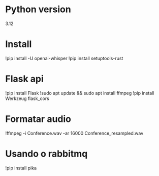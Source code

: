 # Python version
3.12

# Install 
!pip install -U openai-whisper
!pip install setuptools-rust

# Flask api
!pip install Flask
!sudo apt update && sudo apt install ffmpeg
!pip install Werkzeug flask_cors

# Formatar audio
!ffmpeg -i Conference.wav -ar 16000 Conference_resampled.wav


# Usando o rabbitmq
!pip install pika